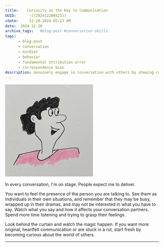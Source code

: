 ```yaml
---
title:    Curiosity as the Key to Communication 
UUID:      ›[[202412200523]] 
cdate:     12-20-2024 05:23 AM
date:  2024-12-20
archive_tags:   #blog-post #conversation-skills 
tags:       
      - blog-post
      - conversation
      - mindset
      - behavior
      - fundamental attribution error
      - correspondence bias
description: Genuinely engage in conversation with others by showing curiosity.
---
```

![](media/IMG_0894.jpg)


In every conversation, I'm on stage. People expect me to deliver.

You want to feel the presence of the person you are talking to. See them as individuals in their own situations, and remember that they may be busy, wrapped up in their dramas, and may not be interested in what you have to say. Watch what you say and how it affects your conversation partners. Spend more time listening and trying to grasp their feelings.

Look behind the curtain and watch the magic happen. If you want more original, heartfelt communication or are stuck in a rut, start fresh by becoming curious about the world of others. 

----------------------------------
<!--
## Source: 

## See Also
- Feel the presence of the other [[201903081545]]



## References

-->

